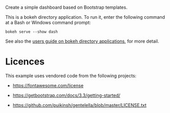 Create a simple dashboard based on Bootstrap templates.

This is a bokeh directory application. To run it, enter the following command at a Bash or Windows command prompt:

```{bash}
bokeh serve --show dash
```

See also the [users guide on bokeh directory applications](https://docs.bokeh.org/en/latest/docs/user_guide/server.html#directory-format), for more detail.

# Licences

This example uses vendored code from the following projects:

* https://fontawesome.com/license

* https://getbootstrap.com/docs/3.3/getting-started/

* https://github.com/puikinsh/gentelella/blob/master/LICENSE.txt
